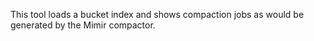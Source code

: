 This tool loads a bucket index and shows compaction jobs as would be generated by the Mimir compactor.
